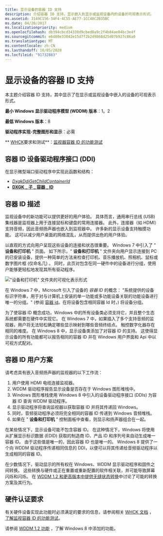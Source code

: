 ```yaml
---
title: 显示设备的容器 ID 支持
description: 介绍容器 ID 支持，显示嵌入到显示或监视设备内的设备的可视表示形式。
ms.assetid: 3149C156-34F4-4C55-AE77-1CC40C2B35BC
ms.date: 04/20/2017
ms.localizationpriority: medium
ms.openlocfilehash: db394cbcd34330d9cbed0a9c2f4b84ae04bc3e4f
ms.sourcegitcommit: e6d80e33042e15d7f2b2d9868d25d07b927c86a0
ms.translationtype: MT
ms.contentlocale: zh-CN
ms.lasthandoff: 10/05/2020
ms.locfileid: "91732883"
---
```

# <a name="container-id-support-for-displays"></a>显示设备的容器 ID 支持


本主题介绍容器 ID 支持，其中显示了在显示或监视设备中嵌入的设备的可视表示形式。

**最小 Windows 显示驱动程序模型 (WDDM) 版本**：1。2

**最低 Windows 版本**：8

**驱动程序实现-完整图形和显示**：必需

** [WHCK](/windows-hardware/test/hlk/windows-hardware-lab-kit)要求和测试**：[监视器容器 ID 的功能测试](/windows-hardware/test/hlk/testref/2f657caa-368c-4531-8cec-8faf475125f4)


 

## <a name="span-idcontainer_id_device_driver_interface__ddi_spanspan-idcontainer_id_device_driver_interface__ddi_spanspan-idcontainer_id_device_driver_interface__ddi_spancontainer-id-device-driver-interface-ddi"></a><span id="Container_ID_device_driver_interface__DDI_"></span><span id="container_id_device_driver_interface__ddi_"></span><span id="CONTAINER_ID_DEVICE_DRIVER_INTERFACE__DDI_"></span>容器 ID 设备驱动程序接口 (DDI) 


在显示微型端口驱动程序中实现此函数和结构：

-   [*DxgkDdiGetChildContainerId*](/windows-hardware/drivers/ddi/dispmprt/nc-dispmprt-dxgkddi_get_child_container_id)
-   [**DXGK \_ 子 \_ 容器 \_ ID**](/windows-hardware/drivers/ddi/dispmprt/ns-dispmprt-_dxgk_child_container_id)

## <a name="span-idcontainer_id_descriptionspanspan-idcontainer_id_descriptionspanspan-idcontainer_id_descriptionspancontainer-id-description"></a><span id="Container_ID_description"></span><span id="container_id_description"></span><span id="CONTAINER_ID_DESCRIPTION"></span>容器 ID 描述


监视设备中的新功能可以提供更好的用户体验。 具体而言，通用串行总线 (USB) 集线器是监视器上用于连接鼠标和键盘的常用连接器。 此外，连接器（如 HDMI）支持音频，因此音频扬声器也嵌入到监视器中。 许多新的显示设备支持触摸功能。 这可以减少用户桌面的网络混乱，从而提供出色的用户体验。

以直观的方式向用户呈现这些设备的连接和状态很重要。 Windows 7 中引入了 " **设备和打印机** " 页面。 如下所示，" **设备和打印机** " 文件夹向用户显示连接到 PC 的已安装设备，提供一种简单的方法来检查打印机、音乐播放机、照相机、鼠标或数字图片框 (仅命名几) 。 同时，此页对包含在同一硬件中的设备进行分组，使用户能够更轻松地发现其所有驱动程序。

!["设备和打印机" 文件夹的可视化表示形式](images/visualdevicesprintersfolder.jpg)

在 Windows 7 中，Microsoft 引入了设备的 *容器 ID* 的概念： "系统提供的设备标识字符串，用于对与计算机上安装的单一功能或多功能设备关联的功能设备进行唯一的分组。"  (参阅 [容器 id](../install/container-ids.md)。在将设备包含相同容器 Id 时，) 将设备分组。

为了使容器 ID 概念成功，Windows 中的所有设备类必须支持它，并且整个生态系统都需要在硬件中实现它。 在 Windows 7 中，如果插入了多个支持音频的监视器，用户将无法轻松确定哪些显示映射到哪些音频终结点。 触控数字化器存在相同的难度。 在 Windows 8 中，显示设备类添加了对容器 ID 的支持。 这使得显示设备的所有功能都可以报告相同的容器 ID 并在 Windows 用户界面和 Api 中以可视方式配对。

## <a name="span-idcontainer_id_user_scenariosspanspan-idcontainer_id_user_scenariosspanspan-idcontainer_id_user_scenariosspancontainer-id-user-scenarios"></a><span id="Container_ID_user_scenarios"></span><span id="container_id_user_scenarios"></span><span id="CONTAINER_ID_USER_SCENARIOS"></span>容器 ID 用户方案


请考虑具有嵌入音频扬声器的监视器的以下工作流：

1.  用户使用 HDMI 电缆连接监视器。
2.  WDDM 驱动程序报告显示设备是否存在于 Windows 图形堆栈中。
3.  Windows 图形堆栈使用 Windows 8 中引入的设备驱动程序接口 (DDIs) 为容器 ID 查询 WDDM 驱动程序。
4.  显示驱动程序将查询监视器以获取容器 ID 并将其传递回 Windows。
5.  同时，音频驱动程序必须将完全相同的容器 ID 传递到 Windows 音频堆栈。
6.  如果在 " **设备和打印机** " 控制面板中查看，则显示和扬声器组合在一起。

在某些情况下，显示设备可能不包含容器 ID。 在这种情况下，Windows 将使用从扩展显示标识数据 (EDID) 获取的制造商 ID、产品 ID 和序列号来自动生成唯一容器 ID。 由于这些值是唯一的，因此容器 ID 也是唯一的。 Windows 8 提供了一个向 WDDM 驱动程序传递相同信息的 DDI，以便可以将其传递给音频驱动程序以生成相同的容器 ID。

在少数情况下，驱动显示的所有权在 Windows、WDDM 显示驱动程序和固件之间转换。 这些转换与硬件或正在重置或重新配置的软件相关联，并可能导致屏幕闪烁和闪烁。 在 [WDDM 1.2 和更高版本中提供无缝状态转换](seamless-state-transitions-in-wddm-1-2-and-later.md)中讨论了可能的转换方案及其行为。

## <a name="span-idhardware_certification_requirementsspanspan-idhardware_certification_requirementsspanspan-idhardware_certification_requirementsspanhardware-certification-requirements"></a><span id="Hardware_certification_requirements"></span><span id="hardware_certification_requirements"></span><span id="HARDWARE_CERTIFICATION_REQUIREMENTS"></span>硬件认证要求


有关硬件设备实现此功能时必须满足的要求的信息，请参阅相关 [WHCK 文档](/windows-hardware/test/hlk/windows-hardware-lab-kit) ，  [了解监视容器 ID 的功能测试](/windows-hardware/test/hlk/testref/2f657caa-368c-4531-8cec-8faf475125f4)。

请参阅 [WDDM 1.2 功能](wddm-v1-2-features.md) ，了解 Windows 8 中添加的功能。

